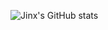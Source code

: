 ![Jinx's GitHub stats](https://github-readme-stats.vercel.app/api?username=qqays&show_icons=true&theme=transparent)
